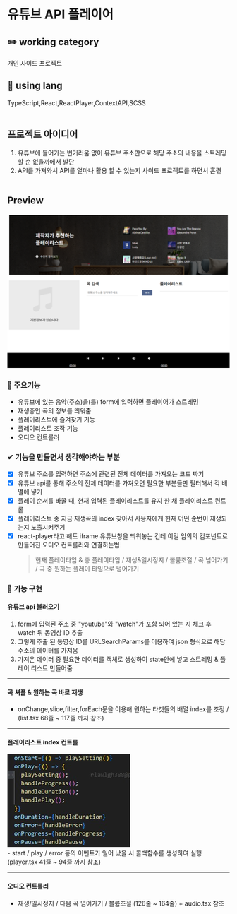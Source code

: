# 유튜브 API 플레이어

## ✏️ working category

개인 사이드 프로젝트
<br />

## 📃 using lang

TypeScript,React,ReactPlayer,ContextAPI,SCSS
<br />
<br />

## 프로젝트 아이디어

1. 유튜브에 들어가는 번거러움 없이 유튜브 주소만으로 해당 주소의 내용을 스트레밍 할 순 없을까에서 발단
2. API를 가져와서 API를 얼마나 활용 할 수 있는지 사이드 프로젝트를 하면서 훈련
   <br />
   <br />

## Preview

  <img src="./public/img/preview.PNG" alt="" />

### 📌 주요기능

- 유튜브에 있는 음악(주소)을(를) form에 입력하면 플레이어가 스트레밍
- 재생중인 곡의 정보를 띄워줌
- 플레이리스트에 즐겨찾기 기능
- 플레이리스트 조작 기능
- 오디오 컨트롤러

### ✔ 기능을 만들면서 생각해야하는 부분

- [x] 유튜브 주소를 입력하면 주소에 관련된 전체 데이터를 가져오는 코드 짜기
- [x] 유튜브 api를 통해 주소의 전체 데이터를 가져오면 필요한 부분들만 필터해서 각 배열에 넣기
- [x] 플레이 순서를 바꿀 때, 현재 입력된 플레이리스트를 유지 한 채 플레이리스트 컨트롤
- [x] 플레이리스트 중 지금 재생곡의 index 찾아서 사용자에게 현재 어떤 순번이 재생되는지 노출시켜주기
- [x] react-player라고 해도 iframe 유튜브창을 띄워놓는 건데 이걸 임의의 컴포넌트로 만들어진 오디오 컨트롤러와 연결하는법
  > 현재 플레이타임 & 총 플레이타임 / 재생&일시정지 / 볼륨조절 / 곡 넘어가기 / 곡 중 원하는 플레이 타임으로 넘어가기

### 🚀 기능 구현

#### 유튜브 api 불러오기

1. form에 입력된 주소 중 "youtube"와 "watch"가 포함 되어 있는 지 체크 후 watch 뒤 동영상 ID 추출
2. 그렇게 추출 된 동영상 ID를 URLSearchParams를 이용하여 json 형식으로 해당 주소의 데이터를 가져옴
3. 가져온 데이터 중 필요한 데이터를 객체로 생성하여 state안에 넣고 스트레밍 & 플레이 리스트 만들어줌
<hr />

#### 곡 셔플 & 원하는 곡 바로 재생

- onChange,slice,filter,forEach문을 이용해 원하는 타겟들의 배열 index를 조정 / (list.tsx 68줄 ~ 117줄 까지 참조)
<hr />

#### 플레이리스트 index 컨트롤

<img src="/public/img/play-function.jpg">
<br />
- start / play / error 등의 이벤트가 일어 났을 시 콜백함수를 생성하여 실행 (player.tsx 41줄 ~ 94줄 까지 참조)
<hr />

#### 오디오 컨트롤러

- 재생/일시정지 / 다음 곡 넘어가기 / 볼륨조절 (126줄 ~ 164줄) + audio.tsx 참조
